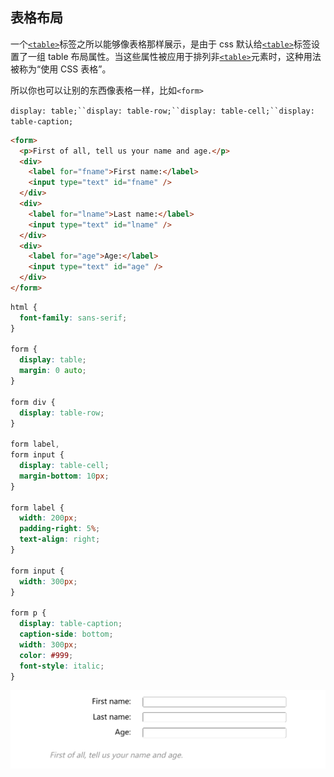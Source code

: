 ## 表格布局

一个[`<table>`](https://developer.mozilla.org/zh-CN/docs/Web/HTML/Element/table)标签之所以能够像表格那样展示，是由于 css 默认给[`<table>`](https://developer.mozilla.org/zh-CN/docs/Web/HTML/Element/table)标签设置了一组 table 布局属性。当这些属性被应用于排列非[`<table>`](https://developer.mozilla.org/zh-CN/docs/Web/HTML/Element/table)元素时，这种用法被称为“使用 CSS 表格”。

所以你也可以让别的东西像表格一样，比如`<form>`

`display: table;``display: table-row;``display: table-cell;``display: table-caption;`

```html
<form>
  <p>First of all, tell us your name and age.</p>
  <div>
    <label for="fname">First name:</label>
    <input type="text" id="fname" />
  </div>
  <div>
    <label for="lname">Last name:</label>
    <input type="text" id="lname" />
  </div>
  <div>
    <label for="age">Age:</label>
    <input type="text" id="age" />
  </div>
</form>
```
```css
html {
  font-family: sans-serif;
}

form {
  display: table;
  margin: 0 auto;
}

form div {
  display: table-row;
}

form label,
form input {
  display: table-cell;
  margin-bottom: 10px;
}

form label {
  width: 200px;
  padding-right: 5%;
  text-align: right;
}

form input {
  width: 300px;
}

form p {
  display: table-caption;
  caption-side: bottom;
  width: 300px;
  color: #999;
  font-style: italic;
}
```
![](../../img/25.Introduction%20to%20CSS%20layout-20231004101908.png)

